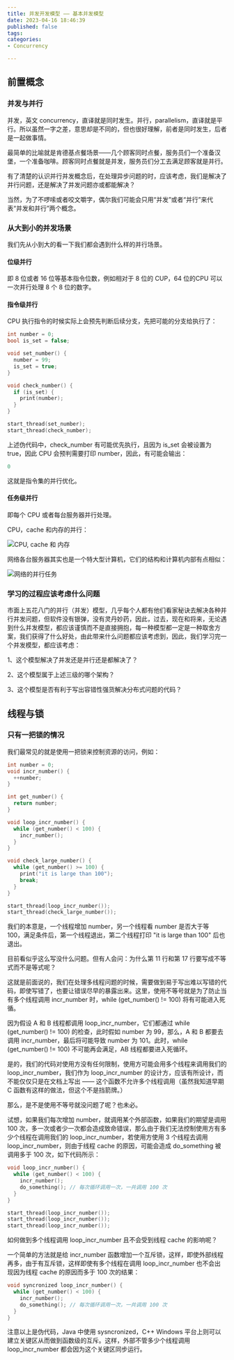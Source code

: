 ```yaml
---
title: 并发开发模型 —— 基本并发模型
date: 2023-04-16 18:46:39
published: false
tags:
categories:
- Concurrency

---
```


## 前置概念

### 并发与并行

并发，英文 concurrency，直译就是同时发生。并行，parallelism，直译就是平行。所以虽然一字之差，意思却是不同的，但也很好理解，前者是同时发生，后者是一起做事情。

最简单的比喻就是肯德基点餐场景——几个顾客同时点餐，服务员们一个准备汉堡，一个准备咖啡。顾客同时点餐就是并发，服务员们分工去满足顾客就是并行。

有了清楚的认识并行并发概念后，在处理异步问题的时，应该考虑，我们是解决了并行问题，还是解决了并发问题亦或都能解决？

当然，为了不啰嗦或者咬文嚼字，偶尔我们可能会只用“并发”或者“并行”来代表“并发和并行”两个概念。



### 从大到小的并发场景

我们先从小到大的看一下我们都会遇到什么样的并行场景。

#### 位级并行

即 8 位或者 16 位等基本指令位数，例如相对于 8 位的 CUP，64 位的CPU 可以一次并行处理 8 个 8 位的数字。



#### 指令级并行

CPU 执行指令的时候实际上会预先判断后续分支，先把可能的分支给执行了：

```c++
int number = 0;
bool is_set = false;

void set_number() {
  number = 99;
  is_set = true;
}

void check_number() {
  if (is_set) {
    print(number);
  }
}

start_thread(set_number);
start_thread(check_number);
```

 上述伪代码中，check_number 有可能优先执行，且因为 is_set 会被设置为 true，因此 CPU 会预判需要打印 number，因此，有可能会输出：

```c++
0
```

这就是指令集的并行优化。



#### 任务级并行

即每个 CPU 或者每台服务器并行处理。

CPU，cache 和内存的并行：

![CPU, cache 和 内存](https://www.jackhuang.cc/svg/concurrency-memeory-cpu.drawio.svg)



网络各台服务器其实也是一个特大型计算机，它们的结构和计算机内部有点相似：

![网络的并行任务](https://www.jackhuang.cc/svg/concurrency-network-task.svg)



### 学习的过程应该考虑什么问题

市面上五花八门的并行（并发）模型，几乎每个人都有他们看家秘诀去解决各种并行并发问题，但软件没有银弹，没有灵丹妙药，因此，过去，现在和将来，无论遇到什么并发模型，都应该谨慎而不是直接拥抱，每一种模型都一定是一种取舍方案，我们获得了什么好处，由此带来什么问题都应该考虑到，因此，我们学习完一个并发模型，都应该考虑：

1、这个模型解决了并发还是并行还是都解决了？

2、这个模型属于上述三级的哪个架构？

3、这个模型是否有利于写出容错性强货解决分布式问题的代码？



## 线程与锁

### 只有一把锁的情况

我们最常见的就是使用一把锁来控制资源的访问，例如：

```c++
int number = 0;
void incr_number() {
  ++number;
}

int get_number() {
  return number;
}

void loop_incr_number() {
  while (get_number() < 100) {
    incr_number();
  }
}

void check_large_number() {
  while (get_number() >= 100) {
    print("it is large than 100");
    break;
  }
}

start_thread(loop_incr_number());
start_thread(check_large_number());
```

我们的本意是，一个线程增加 number，另一个线程看 number 是否大于等 100，满足条件后，第一个线程退出，第二个线程打印 "it is large than 100" 后也退出。

目前看似乎这么写没什么问题。但有人会问：为什么第 11 行和第 17 行要写成不等式而不是等式呢？

这就是前面说的，我们在处理多线程问题的时候，需要做到易于写出难以写错的代码，即使写错了，也要让错误尽早的暴露出来。这里，使用不等号就是为了防止当有多个线程调用 incr_number 时，while (get_number() != 100) 将有可能进入死循。

因为假设 A 和 B 线程都调用 loop_incr_number，它们都通过 while (get_number() != 100) 的检查，此时假如 number 为 99，那么，A 和 B 都要去调用 incr_number，最后将可能导致 number 为 101。此时，while (get_number() != 100) 不可能再会满足，AB 线程都要进入死循环。

是的，我们的代码对使用方没有任何限制，使用方可能会用多个线程来调用我们的 loop_incr_number，我们作为 loop_incr_number 的设计方，应该有所设计，而不能仅仅只是在文档上写出 —— 这个函数不允许多个线程调用（虽然我知道早期 C 函数有这样的做法，但这个不是挡箭牌。）

那么，是不是使用不等号就没问题了呢？也未必。

试想，如果我们每次增加 number，就调用某个外部函数，如果我们的期望是调用 100 次，多一次或者少一次都会造成致命错误，那么由于我们无法控制使用方有多少个线程在调用我们的 loop_incr_number，若使用方使用 3 个线程去调用 loop_incr_number，则由于线程 cache 的原因，可能会造成 do_something 被调用多于 100 次，如下代码所示：

```c++
void loop_incr_number() {
  while (get_number() < 100) {
    incr_number();
    do_something(); // 每次循环调用一次，一共调用 100 次
  }
}

start_thread(loop_incr_number());
start_thread(loop_incr_number());
start_thread(loop_incr_number());
```

如何做到多个线程调用 loop_incr_number 且不会受到线程 cache 的影响呢？

一个简单的方法就是给 incr_number 函数增加一个互斥锁，这样，即使外部线程再多，由于有互斥锁，这样即使有多个线程在调用 loop_incr_number 也不会出现因为线程 cache 的原因而多于 100 次的结果：

```c++
void syncronized loop_incr_number() {
  while (get_number() < 100) {
    incr_number();
    do_something(); // 每次循环调用一次，一共调用 100 次
  }
}
```

注意以上是伪代码，Java 中使用 sysncronized，C++ Windows 平台上则可以建立关键区从而做到函数级的互斥。这样，外部不管多少个线程调用 loop_incr_number 都会因为这个关键区同步运行。

